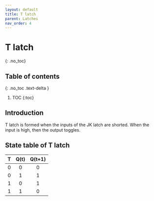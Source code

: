 ```yaml
---
layout: default
title: T latch
parent: Latches
nav_order: 4
---
```


# T latch
{: .no_toc}

## Table of contents
{: .no_toc .text-delta }

1. TOC
{:toc}

## Introduction

T latch is formed when the inputs of the JK latch are shorted. When the input is high, then the  output toggles.

## State table of T latch

| T      |   Q(t)  |   Q(t+1) |
|:------:|:-------:|:--------:|
|  0     |    0    |    0     |
|  0     |    1    |    1     |
|  1     |    0    |    1     |
|  1     |    1    |    0     |
